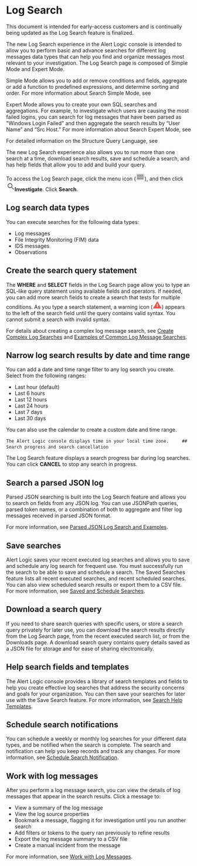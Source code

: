 # Log Search

This document is intended for early-access customers and is continually being updated as the Log Search feature is finalized.

The new Log Search experience in the Alert Logic console is intended to allow you to perform basic and advance searches for different log messages data types that can help you find and organize  messages most relevant to your investigation. The Log Search page is composed of Simple Mode and Expert Mode.

Simple Mode allows you to add or remove conditions and fields, aggregate or add a function to predefined expressions,  and determine sorting and order. For more information about Search Simple Mode, see

Expert Mode allows you to create your own SQL searches  and aggregations. For example, to investigate which users are causing the most failed logins, you can search for log messages that have been parsed as "Windows Login Failed" and then aggregate the search results by “User Name” and “Src Host.” For more information about Search Expert Mode, see

For detailed information on the Structure Query Language, see

The new Log Search experience also allows you to run more than one search at a time, download search results, save and schedule a search, and has help fields that allow you to add and build your query.

To access the Log Search page,  click the menu icon (![](../../Resources/Images/dashboard/menu-icon.png)), and then click ![](../../Resources/Images/dashboard/investigate-icon.png)**Investigate**. Click **Search**.

## Log search data types

You can execute searches for the following data types:

* Log messages
* File Integrity Monitoring (FIM) data
* IDS messages
* Observations

## Create the search query statement

The **WHERE** and **SELECT** fields in the Log Search page allow you to type an SQL-like query statement using available fields and operators. If needed, you can add more search fields to create a search that tests for multiple conditions. As you type a search statement, a warning icon (![](../../Resources/Images/Icons/warning_icon_sql.png)) appears to the left of the search field until the query contains valid syntax. You cannot submit a search with invalid syntax.

For details about creating a complex log message search, see [Create Complex Log Searches](../log-search/complex-log-search.md) and [Examples of Common Log Message Searches](../log-search/log-search-examples.md).

## Narrow log search results by date and time range

You can add a date and time range filter to any log search you create. Select from the following ranges:

* Last hour (default)
* Last 6 hours
* Last 12 hours
* Last 24 hours
* Last 7 days
* Last 30 days

You can also use the calendar to create a custom date and time range.

    The Alert Logic console displays time in your local time zone.     ## Search progress and search cancellation

The Log Search feature displays a search progress bar during log searches. You can click **CANCEL** to stop any search in progress.

## Search a parsed JSON log 

Parsed JSON searching is built into the Log Search feature and allows you to search on fields from any JSON log. You can use JSONPath queries, parsed token names, or a combination of both to aggregate and filter log messages received in parsed JSON format.

For more information, see [Parsed JSON Log Search and Examples](../log-search/log-search-json.md).

## Save  searches

Alert Logic saves your recent executed log searches and allows you to save and schedule any log search for frequent use. You must successfully run the search to be able to save and schedule a search. The Saved Searches feature lists all recent executed searches, and recent scheduled searches. You can also view  scheduled search results or export them to a CSV file. For more information, see [Saved and Schedule Searches](save-schedule.md).

## Download a search query

If you need to share search queries with specific users, or store a search query privately for later use, you can download the search results directly from the Log Search page, from the recent executed search list, or from the Downloads page. A download search query contains query details saved as a JSON file for storage and for ease of sharing electronically.

## Help search fields and templates

The Alert Logic console provides a library of search templates and fields to help you create effective log searches that address the security concerns and goals for your organization. You can then save your searches for later use with the Save Search feature. For more information, see [Search Help Templates](templates.md).

## Schedule search notifications

You can schedule a weekly or monthly log searches for your different data types, and be notified when the search is complete. The search and notification can help you keep records and track any changes. For more information, see [ Schedule Search Notification](schedule-searches.md).

## Work with log messages

After you perform a log message search, you can view the details of log messages that appear in the search results. Click a message to:

* View a summary of the log message
* View the log source properties
* Bookmark a message, flagging it for investigation until you run another search
* Add filters or tokens to the query ran previously to refine results
* Export the log message summary to a CSV file
* Create a manual incident from the message

For more information, see [Work with Log Messages](../log-search/analyze-log-messages.md).
